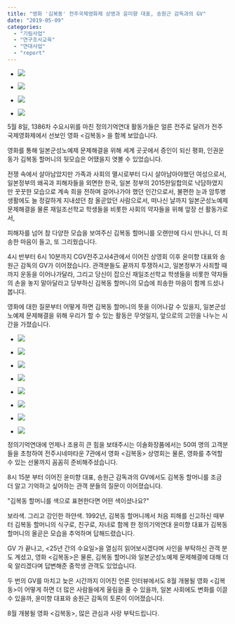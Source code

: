 ```yaml
---
title: "영화 '김복동' 전주국제영화제 상영과 윤미향 대표, 송원근 감독과의 GV"
date: "2019-05-09"
categories: 
  - "기림사업"
  - "연구조사교육"
  - "연대사업"
  - "report"
---
```


- ![](https://womenandwar.net/kr/wp-content/uploads/2019/05/photo_2019-05-09_14-29-16-1024x576.jpg)
    
- ![](https://womenandwar.net/kr/wp-content/uploads/2019/05/photo_2019-05-09_14-29-12-1024x768.jpg)
    
- ![](https://womenandwar.net/kr/wp-content/uploads/2019/05/20190508_191734-1024x768.jpg)
    
- ![](https://womenandwar.net/kr/wp-content/uploads/2019/05/김복동-영화-포스터-715x1024.jpg)
    

5월 8일, 1386차 수요시위를 마친 정의기억연대 활동가들은 얼른 전주로 달려가 전주국제영화제에서 선보인 영화 <김복동> 을 함께 보았습니다.

영화를 통해 일본군성노예제 문제해결을 위해 세계 곳곳에서 증인이 되신 평화, 인권운동가 김복동 할머니의 뒷모습은 어땠을지 엿볼 수 있었습니다.

전쟁 속에서 살아남았지만 가족과 사회의 멸시로부터 다시 살아남아야했던 여성으로서, 일본정부의 왜곡과 피해자들을 외면한 한국, 일본 정부의 2015한일합의로 낙담하였지만 꿋꿋한 모습으로 계속 희을 전하며 걸어나가야 했던 인간으로서, 불편한 눈과 암투병 생활에도 늘 정갈하게 지내셨던 참 올곧았던 사람으로서, 떠나신 날까지 일본군성노예제 문제해결을 물론 재일조선학교 학생들을 비롯한 사회의 약자들을 위해 앞장 선 활동가로서,

피해자를 넘어 참 다양한 모습을 보여주신 김복동 할머니를 오랜만에 다시 만나니, 더 죄송한 마음이 들고, 또 그리웠습니다.

4시 반부터 6시 10분까지 CGV전주고사4관에서 이어진 상영회 이후 윤미향 대표와 송원근 감독의 GV가 이어졌습니다. 관객분들도 끝까지 투쟁하시고, 일본정부가 사죄할 때까지 운동을 이어나가달라, 그리고 당신이 잡으신 재일조선학교 학생들을 비롯한 약자들의 손을 놓지 말아달라고 당부하신 김복동 할머니의 모습에 죄송한 마음이 함께 드셨나봅니다.

영화에 대한 질문부터 어떻게 하면 김복동 할머니의 뜻을 이어나갈 수 있을지, 일본군성노예제 문제해결을 위해 우리가 할 수 있는 활동은 무엇일지, 앞으로의 고민을 나누는 시간을 가졌습니다.

- ![](https://womenandwar.net/kr/wp-content/uploads/2019/05/20190508_203456-1024x576.jpg)
    
- ![](https://womenandwar.net/kr/wp-content/uploads/2019/05/20190508_203937-3-1024x576.jpg)
    
- ![](https://womenandwar.net/kr/wp-content/uploads/2019/05/20190508_193246-3-1024x768.jpg)
    
- ![](https://womenandwar.net/kr/wp-content/uploads/2019/05/20190508_204501-1024x768.jpg)
    
- ![](https://womenandwar.net/kr/wp-content/uploads/2019/05/20190508_204430-1024x768.jpg)
    
- ![](https://womenandwar.net/kr/wp-content/uploads/2019/05/20190508_205122-1024x768.jpg)
    
- ![](https://womenandwar.net/kr/wp-content/uploads/2019/05/20190508_211545-1024x576.jpg)
    
- ![](https://womenandwar.net/kr/wp-content/uploads/2019/05/20190508_211128-1024x576.jpg)
    

정의기억연대에 언제나 조용히 큰 힘을 보태주시는 이솔화장품에서는 50여 명의 고객분들을 초청하여 전주시네마타운 7관에서 영화 <김복동> 상영회는 물론, 영화를 추억할 수 있는 선물까지 꼼꼼히 준비해주셨습니다.

8시 15분 부터 이어진 윤미향 대표, 송원근 감독과의 GV에서도 김복동 할머니를 조금 더 알고 기억하고 싶어하는 관객 분들의 질문이 이어졌습니다.

"김복동 할머니를 색으로 표현한다면 어떤 색이셨나요?"

보라색. 그리고 강인한 하얀색. 1992년, 김복동 할머니께서 처음 피해를 신고하신 때부터 김복동 할머니의 식구로, 친구로, 자녀로 함께 한 정의기억연대 윤미향 대표가 김복동 할머니의 올곧은 모습을 추억하며 답해드렸습니다.

GV 가 끝나고, <25년 간의 수요일>을 열심히 읽어보시겠다며 사인을 부탁하신 관객 분도 계셨고, 영화 <김복동>은 물론, 김복동 할머니와 일본군성노예제 문제해결에 대해 더욱 알리겠다며 답변해준 중학생 관객도 있었습니다.

두 번의 GV를 마치고 늦은 시간까지 이어진 언론 인터뷰에서도 8월 개봉될 영화 <김복동>이 어떻게 하면 더 많은 사람들에게 울림을 줄 수 있을까, 일본 사회에도 변화를 이끌 수 있을까, 윤미향 대표와 송원근 감독의 토론이 이어졌습니다.

8월 개봉될 영화 <김복동>, 많은 관심과 사랑 부탁드립니다.
